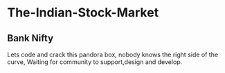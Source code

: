 # The-Indian-Stock-Market
## Bank Nifty 
Lets code and crack this pandora box, 
nobody knows the right side of the curve, 
Waiting for community to support,design and develop.
